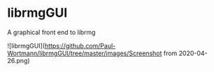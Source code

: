 # librmgGUI
A graphical front end to librmg

![librmgGUI](https://github.com/Paul-Wortmann/librmgGUI/tree/master/images/Screenshot from 2020-04-26.png)

